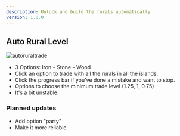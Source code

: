 ```yaml
---
description: Unlock and build the rurals automatically
version: 1.0.0
---
```


## Auto Rural Level

![autoruraltrade](./images/autotrade.gif "autoruraltrade")

-   3 Options: Iron - Stone - Wood
-   Click an option to trade with all the rurals in all the islands.
-   Click the progress bar if you've done a mistake and want to stop.
-   Options to choose the minimum trade level (1.25, 1, 0.75)
-   It's a bit unstable.

### Planned updates

-   Add option "party"
-   Make it more reliable
